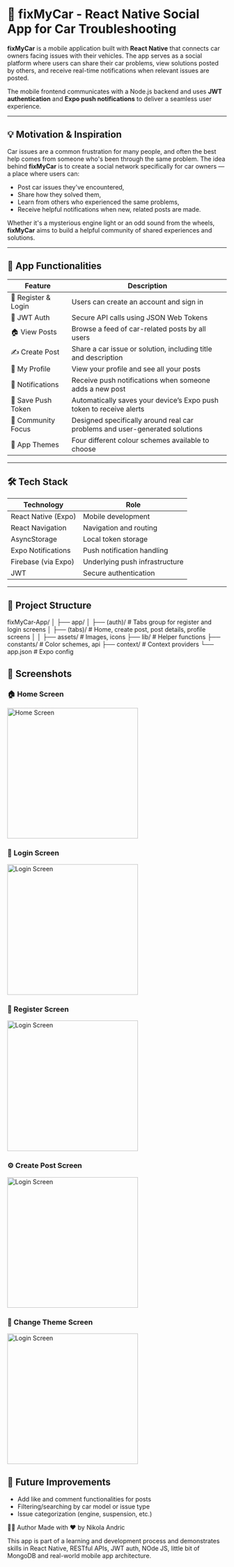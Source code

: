 # 🚗 fixMyCar - React Native Social App for Car Troubleshooting

**fixMyCar** is a mobile application built with **React Native** that connects car owners facing issues with their vehicles. The app serves as a social platform where users can share their car problems, view solutions posted by others, and receive real-time notifications when relevant issues are posted.

The mobile frontend communicates with a Node.js backend and uses **JWT authentication** and **Expo push notifications** to deliver a seamless user experience.

---

## 💡 Motivation & Inspiration

Car issues are a common frustration for many people, and often the best help comes from someone who's been through the same problem. The idea behind **fixMyCar** is to create a social network specifically for car owners — a place where users can:
- Post car issues they've encountered,
- Share how they solved them,
- Learn from others who experienced the same problems,
- Receive helpful notifications when new, related posts are made.

Whether it's a mysterious engine light or an odd sound from the wheels, **fixMyCar** aims to build a helpful community of shared experiences and solutions.

---

## 🎯 App Functionalities

| Feature | Description |
|--------|-------------|
| 🔐 Register & Login | Users can create an account and sign in |
| 🔑 JWT Auth | Secure API calls using JSON Web Tokens |
| 🏠 View Posts | Browse a feed of car-related posts by all users |
| ✍️ Create Post | Share a car issue or solution, including title and description |
| 🧾 My Profile | View your profile and see all your posts |
| 🔔 Notifications | Receive push notifications when someone adds a new post |
| 📱 Save Push Token | Automatically saves your device’s Expo push token to receive alerts |
| 🚗 Community Focus | Designed specifically around real car problems and user-generated solutions |
| 🎨 App Themes | Four different colour schemes available to choose |

---

## 🛠️ Tech Stack

| Technology | Role |
|------------|------|
| React Native (Expo) | Mobile development |
| React Navigation | Navigation and routing |
| AsyncStorage | Local token storage |
| Expo Notifications | Push notification handling |
| Firebase (via Expo) | Underlying push infrastructure |
| JWT | Secure authentication |

---

## 📁 Project Structure
fixMyCar-App/
│
├── app/
│ ├── (auth)/ # Tabs group for register and login screens
│ ├── (tabs)/ # Home, create post, post details, profile screens
│ 
│
├── assets/ # Images, icons
├── lib/ # Helper functions
├── constants/ # Color schemes, api
├── context/ # Context providers
└── app.json # Expo config

## 📸 Screenshots

### 🏠 Home Screen
<img src="screenshots/Screenshot_2025-06-02-14-50-37-507_com.nikola_123.fixMyCar.jpg" width="300" alt="Home Screen"/>

### 🔐 Login Screen
<img src="screenshots/Screenshot_2025-06-02-14-51-17-883_com.nikola_123.fixMyCar.jpg" width="300" alt="Login Screen"/>

### 🔐 Register Screen
<img src="screenshots/Screenshot_2025-06-02-14-51-21-909_com.nikola_123.fixMyCar.jpg" width="300" alt="Login Screen"/>

### ⚙️ Create Post Screen
<img src="Screenshot_2025-06-02-14-50-49-049_com.nikola_123.fixMyCar" width="300" alt="Login Screen"/>

### 🎨 Change Theme Screen
<img src="Screenshot_2025-06-02-14-51-08-612_com.nikola_123.fixMyCar" width="300" alt="Login Screen"/>

## 🧪 Future Improvements
- Add like and comment functionalities for posts
- Filtering/searching by car model or issue type
- Issue categorization (engine, suspension, etc.)

👨‍💻 Author
Made with ❤️ by Nikola Andric

This app is part of a learning and development process and demonstrates skills in React Native, RESTful APIs, JWT auth, NOde JS, little bit of MongoDB and real-world mobile app architecture. 
